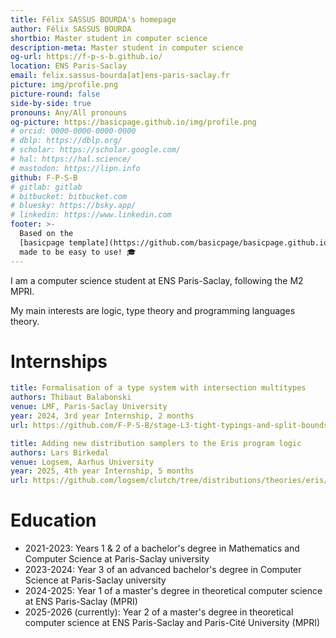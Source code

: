 ```yaml
---
title: Félix SASSUS BOURDA's homepage
author: Félix SASSUS BOURDA
shortbio: Master student in computer science
description-meta: Master student in computer science
og-url: https://f-p-s-b.github.io/
location: ENS Paris-Saclay
email: felix.sassus-bourda[at]ens-paris-saclay.fr
picture: img/profile.png
picture-round: false
side-by-side: true
pronouns: Any/All pronouns
og-picture: https://basicpage.github.io/img/profile.png
# orcid: 0000-0000-0000-0000
# dblp: https://dblp.org/
# scholar: https://scholar.google.com/
# hal: https://hal.science/
# mastodon: https://lipn.info
github: F-P-S-B
# gitlab: gitlab
# bitbucket: bitbucket.com
# bluesky: https://bsky.app/
# linkedin: https://www.linkedin.com
footer: >-
  Based on the
  [basicpage template](https://github.com/basicpage/basicpage.github.io),
  made to be easy to use! 🎓
---
```


I am a computer science student at ENS Paris-Saclay, following the M2 MPRI. 

My main interests are logic, type theory and programming languages theory. 

# Internships

``` yaml {.paper}
title: Formalisation of a type system with intersection multitypes
authors: Thibaut Balabonski
venue: LMF, Paris-Saclay University
year: 2024, 3rd year Internship, 2 months
url: https://github.com/F-P-S-B/stage-L3-tight-typings-and-split-bounds
```


``` yaml {.paper}
title: Adding new distribution samplers to the Eris program logic
authors: Lars Birkedal
venue: Logsem, Aarhus University
year: 2025, 4th year Internship, 5 months
url: https://github.com/logsem/clutch/tree/distributions/theories/eris/lib/sampling
```

# Education

- 2021-2023: Years 1 & 2 of a bachelor's degree in Mathematics and Computer Science at Paris-Saclay university
- 2023-2024: Year 3 of an advanced bachelor's degree in Computer Science at Paris-Saclay university
- 2024-2025: Year 1 of a master's degree in theoretical computer science at ENS Paris-Saclay (MPRI)
- 2025-2026 (currently): Year 2 of a master's degree in theoretical computer science at ENS Paris-Saclay and Paris-Cité University (MPRI)
